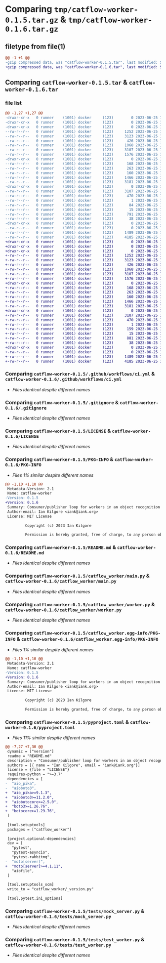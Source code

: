 # Comparing `tmp/catflow-worker-0.1.5.tar.gz` & `tmp/catflow-worker-0.1.6.tar.gz`

## filetype from file(1)

```diff
@@ -1 +1 @@
-gzip compressed data, was "catflow-worker-0.1.5.tar", last modified: Sun Jun 25 17:12:04 2023, max compression
+gzip compressed data, was "catflow-worker-0.1.6.tar", last modified: Sun Jun 25 18:56:18 2023, max compression
```

## Comparing `catflow-worker-0.1.5.tar` & `catflow-worker-0.1.6.tar`

### file list

```diff
@@ -1,27 +1,27 @@
-drwxr-xr-x   0 runner    (1001) docker     (123)        0 2023-06-25 17:12:04.148526 catflow-worker-0.1.5/
-drwxr-xr-x   0 runner    (1001) docker     (123)        0 2023-06-25 17:12:04.148526 catflow-worker-0.1.5/.github/
-drwxr-xr-x   0 runner    (1001) docker     (123)        0 2023-06-25 17:12:04.148526 catflow-worker-0.1.5/.github/workflows/
--rw-r--r--   0 runner    (1001) docker     (123)     1252 2023-06-25 17:10:13.000000 catflow-worker-0.1.5/.github/workflows/ci.yml
--rw-r--r--   0 runner    (1001) docker     (123)     3123 2023-06-25 17:10:13.000000 catflow-worker-0.1.5/.gitignore
--rw-r--r--   0 runner    (1001) docker     (123)      426 2023-06-25 17:10:13.000000 catflow-worker-0.1.5/.pre-commit-config.yaml
--rw-r--r--   0 runner    (1001) docker     (123)     1068 2023-06-25 17:10:13.000000 catflow-worker-0.1.5/LICENSE
--rw-r--r--   0 runner    (1001) docker     (123)     3107 2023-06-25 17:12:04.148526 catflow-worker-0.1.5/PKG-INFO
--rw-r--r--   0 runner    (1001) docker     (123)     1576 2023-06-25 17:10:13.000000 catflow-worker-0.1.5/README.md
-drwxr-xr-x   0 runner    (1001) docker     (123)        0 2023-06-25 17:12:04.148526 catflow-worker-0.1.5/catflow_worker/
--rw-r--r--   0 runner    (1001) docker     (123)      168 2023-06-25 17:10:13.000000 catflow-worker-0.1.5/catflow_worker/__init__.py
--rw-r--r--   0 runner    (1001) docker     (123)      263 2023-06-25 17:10:13.000000 catflow-worker-0.1.5/catflow_worker/__main__.py
--rw-r--r--   0 runner    (1001) docker     (123)      160 2023-06-25 17:12:04.000000 catflow-worker-0.1.5/catflow_worker/_version.py
--rw-r--r--   0 runner    (1001) docker     (123)     1466 2023-06-25 17:10:13.000000 catflow-worker-0.1.5/catflow_worker/main.py
--rw-r--r--   0 runner    (1001) docker     (123)     3181 2023-06-25 17:10:13.000000 catflow-worker-0.1.5/catflow_worker/worker.py
-drwxr-xr-x   0 runner    (1001) docker     (123)        0 2023-06-25 17:12:04.148526 catflow-worker-0.1.5/catflow_worker.egg-info/
--rw-r--r--   0 runner    (1001) docker     (123)     3107 2023-06-25 17:12:04.000000 catflow-worker-0.1.5/catflow_worker.egg-info/PKG-INFO
--rw-r--r--   0 runner    (1001) docker     (123)      470 2023-06-25 17:12:04.000000 catflow-worker-0.1.5/catflow_worker.egg-info/SOURCES.txt
--rw-r--r--   0 runner    (1001) docker     (123)        1 2023-06-25 17:12:04.000000 catflow-worker-0.1.5/catflow_worker.egg-info/dependency_links.txt
--rw-r--r--   0 runner    (1001) docker     (123)       84 2023-06-25 17:12:04.000000 catflow-worker-0.1.5/catflow_worker.egg-info/requires.txt
--rw-r--r--   0 runner    (1001) docker     (123)       15 2023-06-25 17:12:04.000000 catflow-worker-0.1.5/catflow_worker.egg-info/top_level.txt
--rw-r--r--   0 runner    (1001) docker     (123)      791 2023-06-25 17:10:13.000000 catflow-worker-0.1.5/pyproject.toml
--rw-r--r--   0 runner    (1001) docker     (123)       38 2023-06-25 17:12:04.148526 catflow-worker-0.1.5/setup.cfg
-drwxr-xr-x   0 runner    (1001) docker     (123)        0 2023-06-25 17:12:04.148526 catflow-worker-0.1.5/tests/
--rw-r--r--   0 runner    (1001) docker     (123)        0 2023-06-25 17:10:13.000000 catflow-worker-0.1.5/tests/__init__.py
--rw-r--r--   0 runner    (1001) docker     (123)     1489 2023-06-25 17:10:13.000000 catflow-worker-0.1.5/tests/mock_server.py
--rw-r--r--   0 runner    (1001) docker     (123)     4185 2023-06-25 17:10:13.000000 catflow-worker-0.1.5/tests/test_worker.py
+drwxr-xr-x   0 runner    (1001) docker     (123)        0 2023-06-25 18:56:18.038006 catflow-worker-0.1.6/
+drwxr-xr-x   0 runner    (1001) docker     (123)        0 2023-06-25 18:56:18.038006 catflow-worker-0.1.6/.github/
+drwxr-xr-x   0 runner    (1001) docker     (123)        0 2023-06-25 18:56:18.038006 catflow-worker-0.1.6/.github/workflows/
+-rw-r--r--   0 runner    (1001) docker     (123)     1252 2023-06-25 18:54:58.000000 catflow-worker-0.1.6/.github/workflows/ci.yml
+-rw-r--r--   0 runner    (1001) docker     (123)     3123 2023-06-25 18:54:58.000000 catflow-worker-0.1.6/.gitignore
+-rw-r--r--   0 runner    (1001) docker     (123)      426 2023-06-25 18:54:58.000000 catflow-worker-0.1.6/.pre-commit-config.yaml
+-rw-r--r--   0 runner    (1001) docker     (123)     1068 2023-06-25 18:54:58.000000 catflow-worker-0.1.6/LICENSE
+-rw-r--r--   0 runner    (1001) docker     (123)     3107 2023-06-25 18:56:18.038006 catflow-worker-0.1.6/PKG-INFO
+-rw-r--r--   0 runner    (1001) docker     (123)     1576 2023-06-25 18:54:58.000000 catflow-worker-0.1.6/README.md
+drwxr-xr-x   0 runner    (1001) docker     (123)        0 2023-06-25 18:56:18.038006 catflow-worker-0.1.6/catflow_worker/
+-rw-r--r--   0 runner    (1001) docker     (123)      168 2023-06-25 18:54:58.000000 catflow-worker-0.1.6/catflow_worker/__init__.py
+-rw-r--r--   0 runner    (1001) docker     (123)      263 2023-06-25 18:54:58.000000 catflow-worker-0.1.6/catflow_worker/__main__.py
+-rw-r--r--   0 runner    (1001) docker     (123)      160 2023-06-25 18:56:17.000000 catflow-worker-0.1.6/catflow_worker/_version.py
+-rw-r--r--   0 runner    (1001) docker     (123)     1466 2023-06-25 18:54:58.000000 catflow-worker-0.1.6/catflow_worker/main.py
+-rw-r--r--   0 runner    (1001) docker     (123)     3181 2023-06-25 18:54:58.000000 catflow-worker-0.1.6/catflow_worker/worker.py
+drwxr-xr-x   0 runner    (1001) docker     (123)        0 2023-06-25 18:56:18.038006 catflow-worker-0.1.6/catflow_worker.egg-info/
+-rw-r--r--   0 runner    (1001) docker     (123)     3107 2023-06-25 18:56:18.000000 catflow-worker-0.1.6/catflow_worker.egg-info/PKG-INFO
+-rw-r--r--   0 runner    (1001) docker     (123)      470 2023-06-25 18:56:18.000000 catflow-worker-0.1.6/catflow_worker.egg-info/SOURCES.txt
+-rw-r--r--   0 runner    (1001) docker     (123)        1 2023-06-25 18:56:18.000000 catflow-worker-0.1.6/catflow_worker.egg-info/dependency_links.txt
+-rw-r--r--   0 runner    (1001) docker     (123)      159 2023-06-25 18:56:18.000000 catflow-worker-0.1.6/catflow_worker.egg-info/requires.txt
+-rw-r--r--   0 runner    (1001) docker     (123)       15 2023-06-25 18:56:18.000000 catflow-worker-0.1.6/catflow_worker.egg-info/top_level.txt
+-rw-r--r--   0 runner    (1001) docker     (123)      881 2023-06-25 18:54:58.000000 catflow-worker-0.1.6/pyproject.toml
+-rw-r--r--   0 runner    (1001) docker     (123)       38 2023-06-25 18:56:18.038006 catflow-worker-0.1.6/setup.cfg
+drwxr-xr-x   0 runner    (1001) docker     (123)        0 2023-06-25 18:56:18.038006 catflow-worker-0.1.6/tests/
+-rw-r--r--   0 runner    (1001) docker     (123)        0 2023-06-25 18:54:58.000000 catflow-worker-0.1.6/tests/__init__.py
+-rw-r--r--   0 runner    (1001) docker     (123)     1489 2023-06-25 18:54:58.000000 catflow-worker-0.1.6/tests/mock_server.py
+-rw-r--r--   0 runner    (1001) docker     (123)     4185 2023-06-25 18:54:58.000000 catflow-worker-0.1.6/tests/test_worker.py
```

### Comparing `catflow-worker-0.1.5/.github/workflows/ci.yml` & `catflow-worker-0.1.6/.github/workflows/ci.yml`

 * *Files identical despite different names*

### Comparing `catflow-worker-0.1.5/.gitignore` & `catflow-worker-0.1.6/.gitignore`

 * *Files identical despite different names*

### Comparing `catflow-worker-0.1.5/LICENSE` & `catflow-worker-0.1.6/LICENSE`

 * *Files identical despite different names*

### Comparing `catflow-worker-0.1.5/PKG-INFO` & `catflow-worker-0.1.6/PKG-INFO`

 * *Files 1% similar despite different names*

```diff
@@ -1,10 +1,10 @@
 Metadata-Version: 2.1
 Name: catflow-worker
-Version: 0.1.5
+Version: 0.1.6
 Summary: Consumer/publisher loop for workers in an object recognition pipeline
 Author-email: Ian Kilgore <iank@iank.org>
 License: MIT License
         
         Copyright (c) 2023 Ian Kilgore
         
         Permission is hereby granted, free of charge, to any person obtaining a copy
```

### Comparing `catflow-worker-0.1.5/README.md` & `catflow-worker-0.1.6/README.md`

 * *Files identical despite different names*

### Comparing `catflow-worker-0.1.5/catflow_worker/main.py` & `catflow-worker-0.1.6/catflow_worker/main.py`

 * *Files identical despite different names*

### Comparing `catflow-worker-0.1.5/catflow_worker/worker.py` & `catflow-worker-0.1.6/catflow_worker/worker.py`

 * *Files identical despite different names*

### Comparing `catflow-worker-0.1.5/catflow_worker.egg-info/PKG-INFO` & `catflow-worker-0.1.6/catflow_worker.egg-info/PKG-INFO`

 * *Files 1% similar despite different names*

```diff
@@ -1,10 +1,10 @@
 Metadata-Version: 2.1
 Name: catflow-worker
-Version: 0.1.5
+Version: 0.1.6
 Summary: Consumer/publisher loop for workers in an object recognition pipeline
 Author-email: Ian Kilgore <iank@iank.org>
 License: MIT License
         
         Copyright (c) 2023 Ian Kilgore
         
         Permission is hereby granted, free of charge, to any person obtaining a copy
```

### Comparing `catflow-worker-0.1.5/pyproject.toml` & `catflow-worker-0.1.6/pyproject.toml`

 * *Files 11% similar despite different names*

```diff
@@ -7,27 +7,30 @@
 dynamic = ["version"]
 readme = "README.md"
 description = "Consumer/publisher loop for workers in an object recognition pipeline"
 authors = [{ name = "Ian Kilgore", email = "iank@iank.org"}]
 license = {file = "LICENSE"}
 requires-python = ">=3.7"
 dependencies = [
-  "aio_pika",
-  "aioboto3",
+  "aio_pika>=9.1.3",
+  "aioboto3>=11.2.0",
+  "aiobotocore>=2.5.0",
+  "boto3>=1.26.76",
+  "botocore>=1.29.76",
 ]
 
 [tool.setuptools]
 packages = ["catflow_worker"]
 
 [project.optional-dependencies]
 dev = [
   "pytest",
   "pytest-asyncio",
   "pytest-rabbitmq",
-  "moto[server]",
+  "moto[server]>=4.1.11",
   "aiofile",
 ]
 
 [tool.setuptools_scm]
 write_to = "catflow_worker/_version.py"
 
 [tool.pytest.ini_options]
```

### Comparing `catflow-worker-0.1.5/tests/mock_server.py` & `catflow-worker-0.1.6/tests/mock_server.py`

 * *Files identical despite different names*

### Comparing `catflow-worker-0.1.5/tests/test_worker.py` & `catflow-worker-0.1.6/tests/test_worker.py`

 * *Files identical despite different names*

